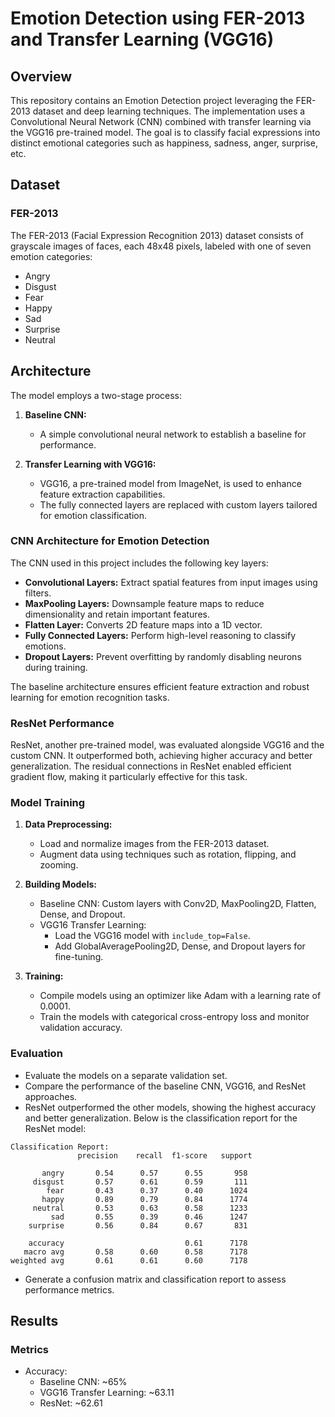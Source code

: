 # Emotion Detection using FER-2013 and Transfer Learning (VGG16)

## Overview
This repository contains an Emotion Detection project leveraging the FER-2013 dataset and deep learning techniques. The implementation uses a Convolutional Neural Network (CNN) combined with transfer learning via the VGG16 pre-trained model. The goal is to classify facial expressions into distinct emotional categories such as happiness, sadness, anger, surprise, etc.

## Dataset
### FER-2013
The FER-2013 (Facial Expression Recognition 2013) dataset consists of grayscale images of faces, each 48x48 pixels, labeled with one of seven emotion categories:
- Angry
- Disgust
- Fear
- Happy
- Sad
- Surprise
- Neutral

## Architecture
The model employs a two-stage process:

1. **Baseline CNN:**
   - A simple convolutional neural network to establish a baseline for performance.
   
2. **Transfer Learning with VGG16:**
   - VGG16, a pre-trained model from ImageNet, is used to enhance feature extraction capabilities.
   - The fully connected layers are replaced with custom layers tailored for emotion classification.

### CNN Architecture for Emotion Detection
The CNN used in this project includes the following key layers:
- **Convolutional Layers:** Extract spatial features from input images using filters.
- **MaxPooling Layers:** Downsample feature maps to reduce dimensionality and retain important features.
- **Flatten Layer:** Converts 2D feature maps into a 1D vector.
- **Fully Connected Layers:** Perform high-level reasoning to classify emotions.
- **Dropout Layers:** Prevent overfitting by randomly disabling neurons during training.

The baseline architecture ensures efficient feature extraction and robust learning for emotion recognition tasks.

### ResNet Performance
ResNet, another pre-trained model, was evaluated alongside VGG16 and the custom CNN. It outperformed both, achieving higher accuracy and better generalization. The residual connections in ResNet enabled efficient gradient flow, making it particularly effective for this task.

### Model Training
1. **Data Preprocessing:**
   - Load and normalize images from the FER-2013 dataset.
   - Augment data using techniques such as rotation, flipping, and zooming.

2. **Building Models:**
   - Baseline CNN: Custom layers with Conv2D, MaxPooling2D, Flatten, Dense, and Dropout.
   - VGG16 Transfer Learning:
     - Load the VGG16 model with `include_top=False`.
     - Add GlobalAveragePooling2D, Dense, and Dropout layers for fine-tuning.

3. **Training:**
   - Compile models using an optimizer like Adam with a learning rate of 0.0001.
   - Train the models with categorical cross-entropy loss and monitor validation accuracy.

### Evaluation
- Evaluate the models on a separate validation set.
- Compare the performance of the baseline CNN, VGG16, and ResNet approaches.
- ResNet outperformed the other models, showing the highest accuracy and better generalization. Below is the classification report for the ResNet model:

```
Classification Report:
               precision    recall  f1-score   support

       angry       0.54      0.57      0.55       958
     disgust       0.57      0.61      0.59       111
        fear       0.43      0.37      0.40      1024
       happy       0.89      0.79      0.84      1774
     neutral       0.53      0.63      0.58      1233
         sad       0.55      0.39      0.46      1247
    surprise       0.56      0.84      0.67       831

    accuracy                           0.61      7178
   macro avg       0.58      0.60      0.58      7178
weighted avg       0.61      0.61      0.60      7178
```

- Generate a confusion matrix and classification report to assess performance metrics.
## Results
### Metrics
- Accuracy:
  - Baseline CNN: ~65%
  - VGG16 Transfer Learning: ~63.11
  - ResNet: ~62.61




